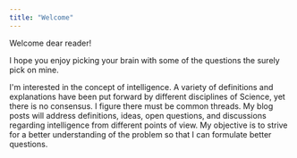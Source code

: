 ```yaml
---
title: "Welcome"
---
```


Welcome dear reader!

I hope you enjoy picking your brain with some of the questions the surely pick on mine.

I'm interested in the concept of intelligence. A variety of definitions and explanations have been put forward by different disciplines of Science, yet there is no consensus. I figure there must be common threads. My blog posts will address definitions, ideas, open questions, and discussions regarding intelligence from different points of view. My objective is to strive for a better understanding of the problem so that I can formulate better questions.